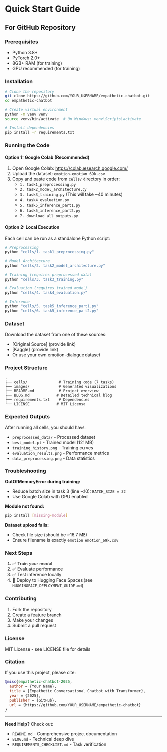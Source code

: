 # Quick Start Guide

## For GitHub Repository

### Prerequisites
- Python 3.8+
- PyTorch 2.0+
- 8GB+ RAM (for training)
- GPU recommended (for training)

### Installation

```bash
# Clone the repository
git clone https://github.com/YOUR_USERNAME/empathetic-chatbot.git
cd empathetic-chatbot

# Create virtual environment
python -m venv venv
source venv/bin/activate  # On Windows: venv\Scripts\activate

# Install dependencies
pip install -r requirements.txt
```

### Running the Code

#### Option 1: Google Colab (Recommended)

1. Open Google Colab: https://colab.research.google.com/
2. Upload the dataset: `emotion-emotion_69k.csv`
3. Copy and paste code from `cells/` directory in order:
   - `1. task1_preprocessing.py`
   - `2. task2_model_architecture.py`
   - `3. task3_training.py` (This will take ~40 minutes)
   - `4. task4_evaluation.py`
   - `5. task5_inference_part1.py`
   - `6. task5_inference_part2.py`
   - `7. download_all_outputs.py`

#### Option 2: Local Execution

Each cell can be run as a standalone Python script:

```bash
# Preprocessing
python "cells/1. task1_preprocessing.py"

# Model Architecture
python "cells/2. task2_model_architecture.py"

# Training (requires preprocessed data)
python "cells/3. task3_training.py"

# Evaluation (requires trained model)
python "cells/4. task4_evaluation.py"

# Inference
python "cells/5. task5_inference_part1.py"
python "cells/6. task5_inference_part2.py"
```

### Dataset

Download the dataset from one of these sources:
- [Original Source] (provide link)
- [Kaggle] (provide link)
- Or use your own emotion-dialogue dataset

### Project Structure

```
.
├── cells/              # Training code (7 tasks)
├── images/             # Generated visualizations
├── README.md           # Project overview
├── BLOG.md            # Detailed technical blog
├── requirements.txt    # Dependencies
└── LICENSE            # MIT License
```

### Expected Outputs

After running all cells, you should have:
- `preprocessed_data/` - Processed dataset
- `best_model.pt` - Trained model (121 MB)
- `training_history.png` - Training curves
- `evaluation_results.png` - Performance metrics
- `data_preprocessing.png` - Data statistics

### Troubleshooting

**OutOfMemoryError during training:**
- Reduce batch size in task 3 (line ~20): `BATCH_SIZE = 32`
- Use Google Colab with GPU enabled

**Module not found:**
```bash
pip install [missing-module]
```

**Dataset upload fails:**
- Check file size (should be ~16.7 MB)
- Ensure filename is exactly `emotion-emotion_69k.csv`

### Next Steps

1. ✅ Train your model
2. ✅ Evaluate performance
3. ✅ Test inference locally
4. 🚀 Deploy to Hugging Face Spaces (see `HUGGINGFACE_DEPLOYMENT_GUIDE.md`)

### Contributing

1. Fork the repository
2. Create a feature branch
3. Make your changes
4. Submit a pull request

### License

MIT License - see LICENSE file for details

### Citation

If you use this project, please cite:

```bibtex
@misc{empathetic-chatbot-2025,
  author = {Your Name},
  title = {Empathetic Conversational Chatbot with Transformer},
  year = {2025},
  publisher = {GitHub},
  url = {https://github.com/YOUR_USERNAME/empathetic-chatbot}
}
```

---

**Need Help?** Check out:
- `README.md` - Comprehensive project documentation
- `BLOG.md` - Technical deep dive
- `REQUIREMENTS_CHECKLIST.md` - Task verification

